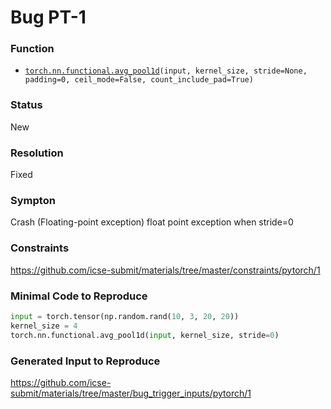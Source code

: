 # Bug PT-1
### Function
* [`torch.nn.functional.avg_pool1d`](https://pytorch.org/docs/stable/nn.functional.html#torch.nn.functional.avg_pool1d)`(input, kernel_size, stride=None, padding=0, ceil_mode=False, count_include_pad=True)`
### Status
New
### Resolution
Fixed
### Sympton
Crash (Floating-point exception)
float point exception when stride=0
### Constraints
https://github.com/icse-submit/materials/tree/master/constraints/pytorch/1
### Minimal Code to Reproduce
~~~python
input = torch.tensor(np.random.rand(10, 3, 20, 20))
kernel_size = 4
torch.nn.functional.avg_pool1d(input, kernel_size, stride=0)
~~~
### Generated Input to Reproduce
https://github.com/icse-submit/materials/tree/master/bug_trigger_inputs/pytorch/1
